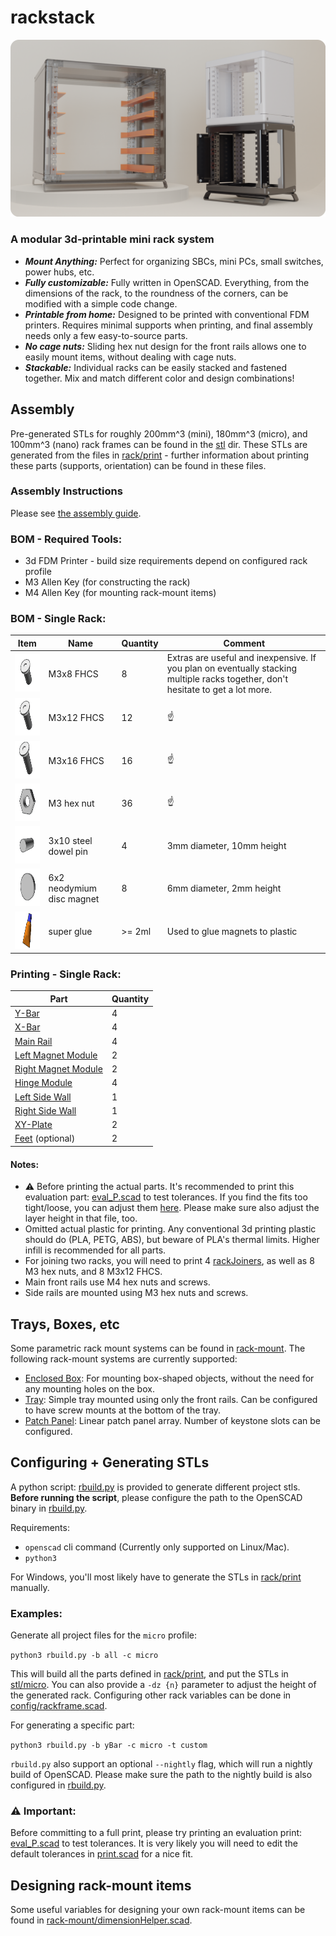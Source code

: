 # rackstack

![display](media/renders/rackDisplayRounded.png)

### A modular 3d-printable mini rack system
- ***Mount Anything:*** Perfect for organizing SBCs, mini PCs, small switches, power hubs, etc.
- ***Fully customizable:*** Fully written in OpenSCAD. Everything, from the dimensions of the rack, to the roundness of the corners, can be modified with a simple code change.
- ***Printable from home:*** Designed to be printed with conventional FDM printers. Requires minimal supports when printing, and final assembly needs only a few easy-to-source parts. 
- ***No cage nuts:*** Sliding hex nut design for the front rails allows one to easily mount items, without dealing with cage nuts.
- ***Stackable:*** Individual racks can be easily stacked and fastened together. Mix and match different color and design combinations!

## Assembly

Pre-generated STLs for roughly 200mm^3 (mini), 180mm^3 (micro), and 100mm^3 (nano) rack frames can be found in the [stl](stl) dir.
These STLs are generated from the files in [rack/print](rack/print) - further information about printing these parts 
(supports, orientation) can be found in these files.

### Assembly Instructions
Please see [the assembly guide](./assembly-guide).

### BOM - Required Tools:
- 3d FDM Printer - build size requirements depend on configured rack profile
- M3 Allen Key (for constructing the rack)
- M4 Allen Key (for mounting rack-mount items)

### BOM - Single Rack:

| Item                                                          | Name                      | Quantity | Comment                                                                                                                          |
|---------------------------------------------------------------|---------------------------|----------|----------------------------------------------------------------------------------------------------------------------------------|
| <img src="media/bom/fhcs_short.gif"  height="60" width="72">  | M3x8 FHCS                 | 8        | Extras are useful and inexpensive. If you plan on eventually stacking multiple racks together, don't hesitate to get a lot more. |
| <img src="media/bom/fhcs_medium.gif"  height="60" width="72"> | M3x12 FHCS                | 12       | ☝️                                                                                                                               |
| <img src="media/bom/fhcs_long.gif"  height="60" width="72">   | M3x16 FHCS                | 16       | ☝️                                                                                                                               |
| <img src="media/bom/hex_nut.gif"  height="60" width="72">     | M3 hex nut                | 36       | ☝️                                                                                                                               |
| <img src="media/bom/dowel.gif"  height="60" width="72">       | 3x10 steel dowel pin      | 4        | 3mm diameter, 10mm height                                                                                                        |
| <img src="media/bom/magnet.gif"  height="60" width="72">      | 6x2 neodymium disc magnet | 8        | 6mm diameter, 2mm height                                                                                                         |
| <img src="media/bom/glue.gif"  height="60" width="72">        | super glue                | \>= 2ml  | Used to glue magnets to plastic                                                                                                  |


### Printing - Single Rack:
| Part                                                         | Quantity |
|--------------------------------------------------------------|----------|
| [Y-Bar](./rack/print/yBar_P.scad)                            | 4        |
| [X-Bar](./rack/print/xBar_P.scad)                            | 4        |
| [Main Rail](./rack/print/mainRail_P.scad)                    | 4        |
| [Left Magnet Module](./rack/print/magnetModuleLeft_P.scad)   | 2        |
| [Right Magnet Module](./rack/print/magnetModuleRight_P.scad) | 2        |
| [Hinge Module](./rack/print/hingeModule.scad)                | 4        |
| [Left Side Wall](./rack/print/sideWallLeft_P.scad)           | 1        |
| [Right Side Wall](./rack/print/sideWallRight_P.scad)         | 1        |
| [XY-Plate](./rack/print/xyPlate_P.scad)                      | 2        |
| [Feet](./rack/print/rackFeet_P.scad) (optional)              | 2        |


#### Notes: 
- ⚠️ Before printing the actual parts. It's recommended to print this evaluation part: [eval_P.scad](./rack/print/eval_P.scad) to test tolerances. 
  If you find the fits too tight/loose, you can adjust them [here](./config/print.scad). Please make sure also adjust the layer height in that file, too.
- Omitted actual plastic for printing. Any conventional 3d printing plastic should do (PLA, PETG, ABS),
but beware of PLA's thermal limits. Higher infill is recommended for all parts.
- For joining two racks, you will need to print 4 [rackJoiners](./rack/print/rackJoiner_P.scad), as well as 8 M3 hex nuts, and 8 M3x12 FHCS.
- Main front rails use M4 hex nuts and screws.
- Side rails are mounted using M3 hex nuts and screws.


## Trays, Boxes, etc

Some parametric rack mount systems can be found in [rack-mount](./rack-mount). The following rack-mount systems 
are currently supported:
- [Enclosed Box](./rack-mount/enclosed-box): For mounting box-shaped objects, without the need for any mounting holes on the box.
- [Tray](./rack-mount/tray): Simple tray mounted using only the front rails. Can be configured to have screw mounts at the bottom of the tray.
- [Patch Panel](./rack-mount/patch-panel): Linear patch panel array. Number of keystone slots can be configured.


## Configuring + Generating STLs
A python script:  [rbuild.py](./rbuild.py) is provided to generate different project stls. **Before running the script**, please 
configure the path to the OpenSCAD binary in [rbuild.py](./rbuild.py).

Requirements:
  - `openscad` cli command (Currently only supported on Linux/Mac). 
  - `python3`

For Windows, you'll most likely have to generate the STLs in [rack/print](./rack/print) manually. 

### Examples:
Generate all project files for the `micro` profile:

`python3 rbuild.py -b all -c micro`

This will build all the parts defined in [rack/print](./rack/print), and put the STLs in [stl/micro](./stl/micro). 
You can also provide a `-dz {n}` parameter to adjust the height of the generated rack. Configuring other rack
variables can be done in [config/rackframe.scad](./config/rackFrame.scad).

For generating a specific part: 

`python3 rbuild.py -b yBar -c micro -t custom`

`rbuild.py` also support an optional `--nightly` flag, which will run a nightly build of OpenSCAD. Please make sure the
path to the nightly build is also configured in [rbuild.py](./rbuild.py).


### ⚠️ Important:
Before committing to a full print, please try printing an evaluation print: [eval_P.scad](./rack/print/eval_P.scad) to test tolerances.
It is very likely you will need to edit the default tolerances in [print.scad](./config/print.scad) for a nice fit.

## Designing rack-mount items

Some useful variables for designing your own rack-mount items can be found in [rack-mount/dimensionHelper.scad](./rack-mount/dimensionHelper.scad).